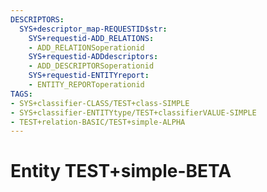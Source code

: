 ```yaml
---
DESCRIPTORS:
  SYS+descriptor_map-REQUESTID$str:
    SYS+requestid-ADD_RELATIONS:
    - ADD_RELATIONSoperationid
    SYS+requestid-ADDdescriptors:
    - ADD_DESCRIPTORSoperationid
    SYS+requestid-ENTITYreport:
    - ENTITY_REPORToperationid
TAGS:
- SYS+classifier-CLASS/TEST+class-SIMPLE
- SYS+classifier-ENTITYtype/TEST+classifierVALUE-SIMPLE
- TEST+relation-BASIC/TEST+simple-ALPHA
---
```

# Entity TEST+simple-BETA

